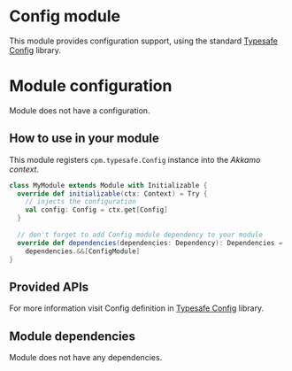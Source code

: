 # Config module
This module provides configuration support, using the standard
[Typesafe Config](https://github.com/typesafehub/config) library.

# Module configuration
Module does not have a configuration.

## How to use in your module
This module registers `cpm.typesafe.Config` instance into the *Akkamo context*.

```scala
class MyModule extends Module with Initializable {
  override def initializable(ctx: Context) = Try {
    // injects the configuration
    val config: Config = ctx.get[Config]
  }
  
  // don't forget to add Config module dependency to your module
  override def dependencies(dependencies: Dependency): Dependencies =
    dependencies.&&[ConfigModule]
}
```

## Provided APIs
For more information visit Config definition in [Typesafe Config](https://github.com/typesafehub/config) library.

## Module dependencies
Module does not have any dependencies.